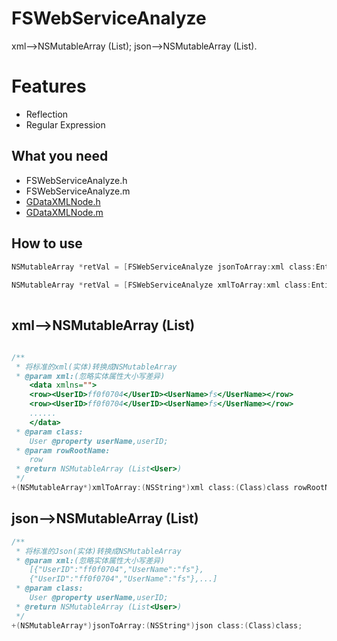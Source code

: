 FSWebServiceAnalyze
===========

xml-->NSMutableArray (List<Class>);
json-->NSMutableArray (List<Class>).

Features
========

* Reflection
* Regular Expression

What you need
---

* FSWebServiceAnalyze.h
* FSWebServiceAnalyze.m
* [GDataXMLNode.h](http://code.google.com/p/gdata-objectivec-client/downloads/list)
* [GDataXMLNode.m](http://code.google.com/p/gdata-objectivec-client/downloads/list)

How to use
---  

```objective-c
NSMutableArray *retVal = [FSWebServiceAnalyze jsonToArray:xml class:Entity.class];
    
NSMutableArray *retVal = [FSWebServiceAnalyze xmlToArray:xml class:Entity.class rowRootName:@"row"];
    
```

## xml-->NSMutableArray (List<Class>)

```objective-c

/**
 * 将标准的xml(实体)转换成NSMutableArray
 * @param xml:(忽略实体属性大小写差异)
    <data xmlns="">
    <row><UserID>ff0f0704</UserID><UserName>fs</UserName></row>
    <row><UserID>ff0f0704</UserID><UserName>fs</UserName></row>
    ......
    </data>
 * @param class:
    User @property userName,userID;
 * @param rowRootName:
    row
 * @return NSMutableArray (List<User>)
 */
+(NSMutableArray*)xmlToArray:(NSString*)xml class:(Class)class rowRootName:rowRootName;
```


## json-->NSMutableArray (List<Class>)

```objective-c
/**
 * 将标准的Json(实体)转换成NSMutableArray
 * @param xml:(忽略实体属性大小写差异)
    [{"UserID":"ff0f0704","UserName":"fs"},
    {"UserID":"ff0f0704","UserName":"fs"},...]
 * @param class:
    User @property userName,userID;
 * @return NSMutableArray (List<User>)
 */
+(NSMutableArray*)jsonToArray:(NSString*)json class:(Class)class;    
```
